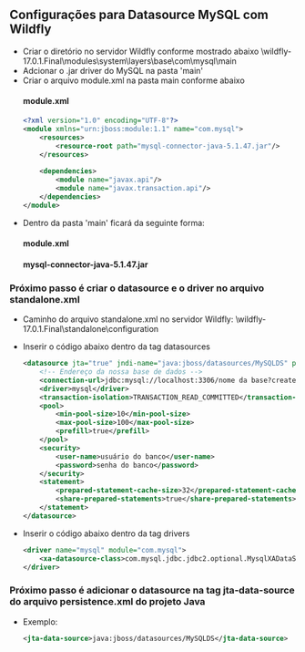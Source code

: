 ## Configurações para Datasource MySQL com Wildfly

- Criar o diretório no servidor Wildfly conforme mostrado abaixo
	\wildfly-17.0.1.Final\modules\system\layers\base\com\mysql\main
- Adcionar o .jar driver do MySQL na pasta 'main'
- Criar o arquivo module.xml na pasta main conforme abaixo
	#### module.xml
	~~~xml
	<?xml version="1.0" encoding="UTF-8"?>
	<module xmlns="urn:jboss:module:1.1" name="com.mysql">
		<resources>
			<resource-root path="mysql-connector-java-5.1.47.jar"/>
		</resources>
				 
		<dependencies>
			<module name="javax.api"/>
			<module name="javax.transaction.api"/>
		</dependencies>
	</module>
	~~~
- Dentro da pasta 'main' ficará da seguinte forma:
	#### module.xml
	#### mysql-connector-java-5.1.47.jar

### Próximo passo é criar o datasource e o driver no arquivo standalone.xml
- Caminho do arquivo standalone.xml no servidor Wildfly:
	\wildfly-17.0.1.Final\standalone\configuration

- Inserir o código abaixo dentro da tag datasources
	~~~xml
	<datasource jta="true" jndi-name="java:jboss/datasources/MySQLDS" pool-name="MySQLDS" enabled="true" use-java-context="true" use-ccm="true">
		<!-- Endereço da nossa base de dados -->
		<connection-url>jdbc:mysql://localhost:3306/nome da base?createDatabaseIfNotExist=true</connection-url>
		<driver>mysql</driver>
		<transaction-isolation>TRANSACTION_READ_COMMITTED</transaction-isolation>
		<pool>
			<min-pool-size>10</min-pool-size>
			<max-pool-size>100</max-pool-size>
			<prefill>true</prefill>
		</pool>
		<security>
			<user-name>usuário do banco</user-name>
			<password>senha do banco</password>
		</security>
		<statement>
			<prepared-statement-cache-size>32</prepared-statement-cache-size>
			<share-prepared-statements>true</share-prepared-statements>
		</statement>
	</datasource>
	~~~

- Inserir o código abaixo dentro da tag drivers
	~~~xml
	<driver name="mysql" module="com.mysql">
		<xa-datasource-class>com.mysql.jdbc.jdbc2.optional.MysqlXADataSource</xa-datasource-class>
	</driver>
	~~~

### Próximo passo é adicionar o datasource na tag jta-data-source do arquivo persistence.xml do projeto Java
- Exemplo:
	~~~xml
	<jta-data-source>java:jboss/datasources/MySQLDS</jta-data-source>
	~~~


